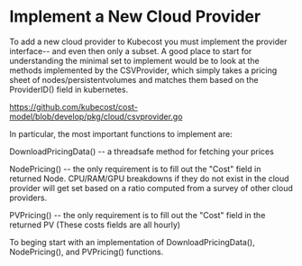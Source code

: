Implement a New Cloud Provider
=====================

To add a new cloud provider to Kubecost you must implement the provider interface-- and even then only a subset. A good place to start for understanding the minimal set to implement would be to look at the methods implemented by the CSVProvider, which simply takes a pricing sheet of nodes/persistentvolumes and matches them based on the ProviderID() field in kubernetes.

https://github.com/kubecost/cost-model/blob/develop/pkg/cloud/csvprovider.go

In particular, the most important functions to implement are:

DownloadPricingData() -- a threadsafe method for fetching your prices

NodePricing() -- the only requirement is to fill out the "Cost" field in returned Node. CPU/RAM/GPU breakdowns if they do not exist in the cloud provider will get set based on a ratio computed from a survey of other cloud providers.

PVPricing() -- the only requirement is to fill out the "Cost" field in the returned PV
(These costs fields are all hourly)

To beging start with an implementation of DownloadPricingData(), NodePricing(), and PVPricing() functions. 